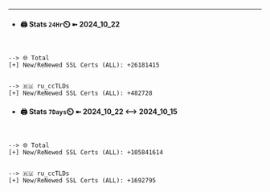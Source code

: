 

---
- #### 🖨️ **Stats** `24Hr`⏲️ ➼ 2024_10_22
```console


--> 🌐 Total
[+] New/ReNewed SSL Certs (ALL): +26181415


--> 🇷🇺 ru_ccTLDs
[+] New/ReNewed SSL Certs (ALL): +482728

```

- #### 🖨️ **Stats** `7Days`⏲️ ➼ 2024_10_22 <--> 2024_10_15
```console


--> 🌐 Total
[+] New/ReNewed SSL Certs (ALL): +105841614


--> 🇷🇺 ru_ccTLDs
[+] New/ReNewed SSL Certs (ALL): +1692795

```

